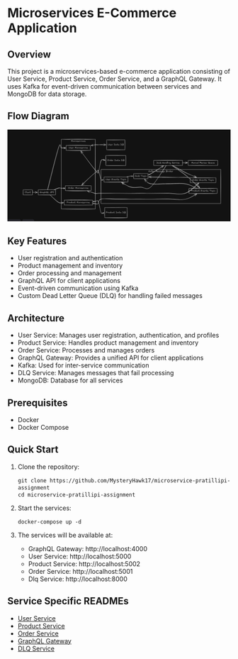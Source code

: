 # Microservices E-Commerce Application

## Overview
This project is a microservices-based e-commerce application consisting of User Service, Product Service, Order Service, and a GraphQL Gateway. It uses Kafka for event-driven communication between services and MongoDB for data storage.


## Flow Diagram
![Flow Diagram of Application](image.png)

## Key Features
- User registration and authentication
- Product management and inventory
- Order processing and management
- GraphQL API for client applications
- Event-driven communication using Kafka
- Custom Dead Letter Queue (DLQ) for handling failed messages


## Architecture
- User Service: Manages user registration, authentication, and profiles
- Product Service: Handles product management and inventory
- Order Service: Processes and manages orders
- GraphQL Gateway: Provides a unified API for client applications
- Kafka: Used for inter-service communication
- DLQ Service: Manages messages that fail processing
- MongoDB: Database for all services

## Prerequisites
- Docker
- Docker Compose

## Quick Start

1. Clone the repository:
   ```
   git clone https://github.com/MysteryHawk17/microservice-pratillipi-assignment
   cd microservice-pratillipi-assignment
   ```

2. Start the services:
   ```
   docker-compose up -d
   ```

3. The services will be available at:
   - GraphQL Gateway: http://localhost:4000
   - User Service: http://localhost:5000
   - Product Service: http://localhost:5002
   - Order Service: http://localhost:5001
   - Dlq Service: http://localhost:8000

## Service Specific READMEs
- [User Service](./user-service/README.md)
- [Product Service](./product-service/README.md)
- [Order Service](./order-service/README.md)
- [GraphQL Gateway](./graphql-gateway/README.md)
- [DLQ Service](./dlq-service/README.md)